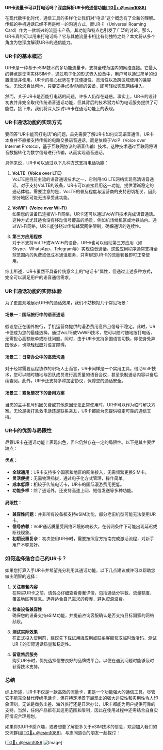 **UR卡流量卡可以打电话吗？深度解析UR卡的通信功能[[TG💪+ @esim1088](https://t.me/s/esim1088)]**

在现代数字化时代，通信工具的多样化让我们对“电话”这个概念有了全新的理解。传统的手机通话已经不再是唯一的沟通方式，而UR卡（Universal Roaming Card）作为一款新兴的流量卡产品，其功能和特点也引发了广泛的讨论。那么，UR卡真的可以用来打电话吗？它与其他流量卡相比有何独特之处？本文将从多个角度为您深度解读UR卡的通信能力。

### UR卡的基本概述

UR卡是一种基于eSIM技术的多功能流量卡，支持全球范围内的网络连接。它最大的特点是无需实体SIM卡，通过电子化的形式嵌入设备中，用户可以通过简单的设置激活并使用。UR卡的核心优势在于其便捷性、灵活性以及跨区域使用的兼容性。无论您身处何地，只要支持eSIM功能的设备，即可轻松实现网络接入。

然而，关于UR卡是否能打电话的问题，许多人仍存在疑惑。事实上，UR卡的设计初衷并非完全取代传统语音通话功能，但其背后的技术潜力却为电话服务提供了可能性。接下来，我们将深入探讨UR卡在通话功能上的表现。

### UR卡通话功能的实现方式

要回答“UR卡能否打电话”的问题，首先需要了解UR卡如何实现语音通信。UR卡本身并不直接支持传统的电路交换语音通话，而是依赖于VoIP（Voice over Internet Protocol，基于互联网协议的语音传输）技术。这种技术通过互联网将语音数据转化为数字信号进行传输，从而实现语音通话。

具体来说，UR卡可以通过以下几种方式支持电话功能：

1. **VoLTE（Voice over LTE）**  
   VoLTE是目前主流的语音通话技术之一，它利用4G LTE网络实现高清语音通话。对于支持VoLTE的设备，UR卡可以直接启用这一功能，提供清晰稳定的通话体验。需要注意的是，VoLTE的普及程度与运营商的支持密切相关，因此部分地区可能无法享受此功能。

2. **VoWiFi（Voice over Wi-Fi）**  
   如果您的设备已连接Wi-Fi网络，UR卡还可以通过VoWiFi技术完成语音通话。这种方式尤其适合没有移动信号覆盖的场景，例如机场候机区或地铁站内。通过Wi-Fi网络，UR卡能够绕过传统蜂窝网络限制，确保通话的连续性。

3. **第三方应用程序**  
   对于不支持VoLTE或VoWiFi的设备，UR卡也可以借助第三方应用（如Skype、WhatsApp、Telegram等）实现语音通话。这些应用程序通常支持全球范围内的免费或低成本通话服务，只需绑定UR卡的流量套餐即可正常使用。

综上所述，UR卡虽然不具备传统意义上的“电话卡”属性，但通过上述多种方式，完全可以满足用户的语音通信需求。

### UR卡通话功能的实际体验

为了更直观地展示UR卡的通话效果，我们不妨模拟几个常见场景：

#### 场景一：国际旅行中的语音通话
假设您正在国外旅行，手机运营商提供的漫游费用高昂且信号不稳定。此时，UR卡便成为您的最佳选择。通过VoLTE或VoWiFi技术，您可以随时随地拨打电话，无需担心高额账单或断线问题。同时，由于UR卡支持多国语言切换，即使身处异国他乡，也能轻松应对语言障碍。

#### 场景二：日常办公中的高效沟通
对于经常需要远程协作的职场人士而言，UR卡同样是一个实用工具。借助VoIP技术，您可以随时随地与团队成员进行高质量的语音会议，甚至录制通话内容以备后续查阅。此外，UR卡还支持多种加密协议，保障您的通话安全。

#### 场景三：紧急情况下的备用方案
当您的主手机号码因欠费或其他原因无法正常使用时，UR卡可以作为临时解决方案。无论是拨打急救电话还是联系亲友，UR卡都能为您提供稳定可靠的通信支持。

### UR卡的优势与局限性

尽管UR卡在通话功能上表现出色，但它仍然存在一定的局限性。以下是其主要优缺点：

#### 优点：
- **全球通用**：UR卡支持多个国家和地区的网络接入，无需频繁更换SIM卡。
- **灵活便捷**：无需物理插拔，通过电子化方式管理，操作简单。
- **成本低廉**：相较于传统电话卡，UR卡的国际漫游费用更低。
- **功能多样**：除了通话外，还支持高速上网、短信发送等多种功能。

#### 局限性：
- **兼容性问题**：并非所有设备都支持eSIM功能，部分老旧机型可能无法使用UR卡。
- **信号依赖**：VoIP通话质量受网络环境影响较大，在弱网条件下可能出现延迟或断线现象。
- **初期设置复杂**：初次使用UR卡时，需要按照官方指南完成激活流程，对新手用户不够友好。

### 如何选择适合自己的UR卡？

如果您打算入手UR卡并希望充分利用其通话功能，以下几点建议或许可以帮助您做出明智的选择：

1. **关注套餐内容**  
   在购买UR卡之前，请务必仔细查看套餐详情，包括通话分钟数、流量额度、覆盖地区等信息。选择适合自己需求的套餐，避免资源浪费。

2. **检查设备兼容性**  
   确保您的设备支持eSIM功能，并提前咨询客服确认是否支持目标国家的网络频段。

3. **测试实际效果**  
   在正式投入使用前，建议先下载试用版应用或联系客服获取临时激活码，测试UR卡的实际通话质量和稳定性。

4. **留意售后服务**  
   购买UR卡时，优先选择信誉良好的品牌或平台，以便在遇到问题时能够及时获得技术支持。

### 总结

综上所述，UR卡不仅是一款高效的流量卡，更是一个功能强大的通信工具。尽管它不能完全替代传统电话卡，但在特定场景下展现出的强大适应性和实用性令人印象深刻。无论是商务出差、海外旅行还是日常办公，UR卡都能为用户提供可靠的支持。当然，任何产品都有其适用范围和限制，因此在使用过程中还需结合自身实际情况合理规划。

如果你对UR卡感兴趣，或者想要了解更多关于eSIM技术的信息，欢迎加入我们的交流群组[[TG💪+ @esim1088](https://t.me/s/esim1088)]，与志同道合的朋友一起探讨！  

[[TG💪+ @esim1088](https://t.me/s/esim1088) ![Image](https://i.postimg.cc/4NQfJmqS/Snipaste-2025-05-13-00-14-12.png)]